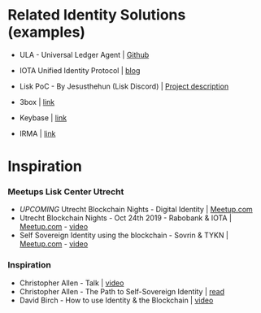 
# Related Identity Solutions (examples)
* ULA - Universal Ledger Agent  |  [Github](https://github.com/WebOfTrustInfo/rwot8-barcelona/blob/master/topics-and-advance-readings/universal-ledger-agent.md)
* IOTA Unified Identity Protocol   |   [blog](https://blog.iota.org/the-first-step-towards-a-unified-identity-protocol-7dc3988c8b0e)
* Lisk PoC - By Jesusthehun (Lisk Discord)  |  [Project description](https://docs.google.com/document/d/1ExvfbiNvwowG7UK9ULxmFVLXfyCYMd85VRV0KjwFMWM/edit)

* 3box | [link](https://3box.io/)
* Keybase | [link](https://keybase.io/) 
* IRMA | [link](https://irma.app/)

# Inspiration 
### Meetups Lisk Center Utrecht 
* *UPCOMING* Utrecht Blockchain Nights - Digital Identity | [Meetup.com](https://www.meetup.com/LiskCenterUtrecht/events/267874244/)
* Utrecht Blockchain Nights - Oct 24th 2019 - Rabobank & IOTA | [Meetup.com](https://www.meetup.com/LiskCenterUtrecht/events/264746841/) - [video](https://www.youtube.com/watch?v=7B3IXr-0LGY)
* Self Sovereign Identity using the blockchain - Sovrin & TYKN | [Meetup.com](https://www.meetup.com/LiskCenterUtrecht/events/260502863/) - [video](https://www.youtube.com/watch?v=vsacB66tMBg)

### Inspiration 
* Christopher Allen - Talk | [video](https://www.youtube.com/watch?v=2g6KSv1aeuI)
* Christopher Allen - The Path to Self-Sovereign Identity | [read](http://www.lifewithalacrity.com/2016/04/the-path-to-self-soverereign-identity.html)
* David Birch - How to use Identity & the Blockchain | [video](https://www.youtube.com/watch?v=hS15p5V3slg)


